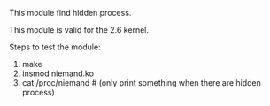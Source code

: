 This module find hidden process.

This module is valid for the 2.6 kernel.

Steps to test the module:

  1. make
  2. insmod niemand.ko
  3. cat /proc/niemand # (only print something when there are hidden process)
